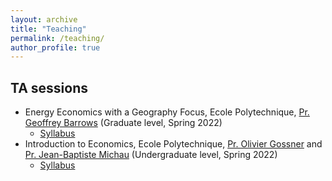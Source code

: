 ```yaml
---
layout: archive
title: "Teaching"
permalink: /teaching/
author_profile: true
---
```



## TA sessions
* Energy Economics with a Geography Focus, Ecole Polytechnique, [Pr. Geoffrey Barrows](https://sites.google.com/site/geoffreybarrows/) (Graduate level, Spring 2022)
  * [Syllabus](https://tlmonnier.github.io/files/syllabus567A.pdf)
* Introduction to Economics, Ecole Polytechnique, [Pr. Olivier Gossner](http://gossner.me/) and [Pr. Jean-Baptiste Michau](https://sites.google.com/site/jbmichau/) (Undergraduate level, Spring 2022)
  * [Syllabus](https://tlmonnier.github.io/files/SyllabusX.pdf)